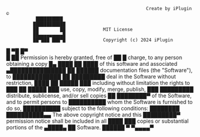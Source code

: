                                                         Create by iPlugin © 
               ██████████
              ████████████
              ██        ██              MIT License
              ██▄▄▄▄▄▄▄▄▄█              
              ██▀███ ███▀█              Copyright (c) 2024 iPlugin
█             ▀█        █▀              
 █              ██                      Permission is hereby granted, free of 
██                  █                   charge, to any person obtaining a copy
█▄            ████ ██  ████             of this software and associated
 ▄███████████████  ██  ██████           documentation files (the "Software"), to
    █████████████  ██  █████████        deal in the Software without restriction,
             ████  ██ █████  ███        including without limitation the rights to
              ███  ██ █████  ███        use, copy, modify, merge, publish,
              ███     █████████         distribute, sublicense, and/or sell copies
              ██     ████████▀          of the Software, and to permit persons to
                ██████████              whom the Software is furnished to do so,
                ██████████              subject to the following conditions:
                 ████████               
                  ██████████▄▄          The above copyright notice and this
                    █████████▀          permission notice shall be included in all
                     ████  ███          copies or substantial portions of the
                    ▄████▄  ██          Software.
                    ██████   ▀
                    ▀▄▄▄▄▀

                    